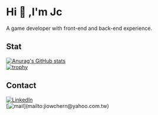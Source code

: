 # Hi 👋 ,I'm Jc  
A game developer with front-end and back-end experience.  

## Stat
[![Anurag's GitHub stats](https://github-readme-stats.vercel.app/api?username=jiowchern)](https://github.com/anuraghazra/github-readme-stats)  
[![trophy](https://github-profile-trophy.vercel.app/?username=jiowchern)](https://github.com/ryo-ma/github-profile-trophy)  
<!--START_SECTION:waka-->
<!--END_SECTION:waka-->
## Contact 
[![LinkedIn](https://img.shields.io/badge/-Jc-0077B5?style==flat-square&logo=LinkedIn&logoColor=white)](https://www.linkedin.com/in/jiowchern-chen-4aaa90b7/)  
[![mail](https://img.shields.io/badge/-jiowchern%40yahoo.com.tw-orange?style=flat-square&logo=yahoo!)](mailto:jiowchern@yahoo.com.tw)
<!-- [![Linkedin Badge](https://img.shields.io/badge/-LinkedIn-blue?style=flat-square&logo=Linkedin&logoColor=white&link=https://www.linkedin.com/in/jiowchern-chen-4aaa90b7/)](https://www.linkedin.com/in/jiowchern-chen-4aaa90b7/) -->


<!--
**jiowchern/jiowchern** is a ✨ _special_ ✨ repository because its `README.md` (this file) appears on your GitHub profile.

Here are some ideas to get you started:

- 🔭 I’m currently working on ...
- 🌱 I’m currently learning ...
- 👯 I’m looking to collaborate on ...
- 🤔 I’m looking for help with ...
- 💬 Ask me about ...
- 📫 How to reach me: ...
- 😄 Pronouns: ...
- ⚡ Fun fact: ...
-->
